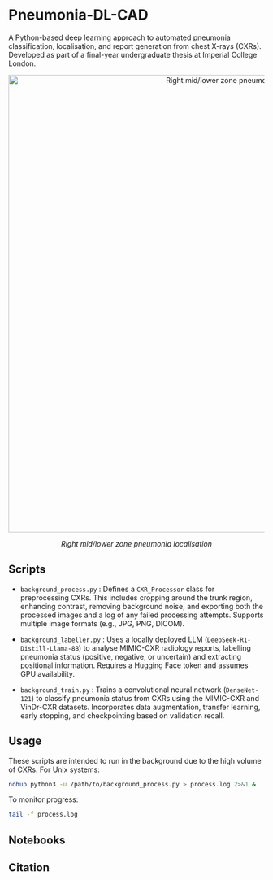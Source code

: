 # Pneumonia-DL-CAD

A Python-based deep learning approach to automated pneumonia classification, localisation, and report generation from chest X-rays (CXRs). Developed as part of a final-year undergraduate thesis at Imperial College London.
<p align="center">
  <img src="https://github.com/user-attachments/assets/1a1c53b6-ba34-4fcf-8efa-4630b38095f1" alt="Right mid/lower zone pneumonia localisation" width=900/>
</p>
<p align="center"><em>Right mid/lower zone pneumonia localisation</em></p>

## Scripts
- `background_process.py` : Defines a `CXR_Processor` class for preprocessing CXRs. This includes cropping around the trunk region, enhancing contrast, removing background noise, and exporting both the processed images and a log of any failed processing attempts. Supports multiple image formats (e.g., JPG, PNG, DICOM).
  
- `background_labeller.py` : Uses a locally deployed LLM (`DeepSeek-R1-Distill-Llama-8B`) to analyse MIMIC-CXR radiology reports, labelling pneumonia status (positive, negative, or uncertain) and extracting positional information. Requires a Hugging Face token and assumes GPU availability.
  
- `background_train.py` : Trains a convolutional neural network (`DenseNet-121`) to classify pneumonia status from CXRs using the MIMIC-CXR and VinDr-CXR datasets. Incorporates data augmentation, transfer learning, early stopping, and checkpointing based on validation recall.

## Usage
These scripts are intended to run in the background due to the high volume of CXRs. For Unix systems:

```bash
nohup python3 -u /path/to/background_process.py > process.log 2>&1 &
```

To monitor progress:

```bash
tail -f process.log
```

## Notebooks

## Citation
